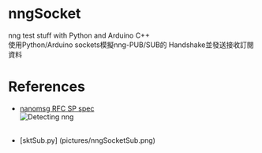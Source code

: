 # nngSocket
  nng test stuff with Python and Arduino C++
  <br/>
  使用Python/Arduino sockets模擬nng-PUB/SUB的 Handshake並發送接收訂閱資料
  <br/>
  
# References
- [nanomsg RFC SP spec](https://github.com/nanomsg/nanomsg/blob/master/rfc/sp-tcp-mapping-01.txt)
  <br/>
  ![Detecting nng](pictures/nngWireshark.png)
  <br/>
  <br/>

- [sktSub.py] (pictures/nngSocketSub.png)
